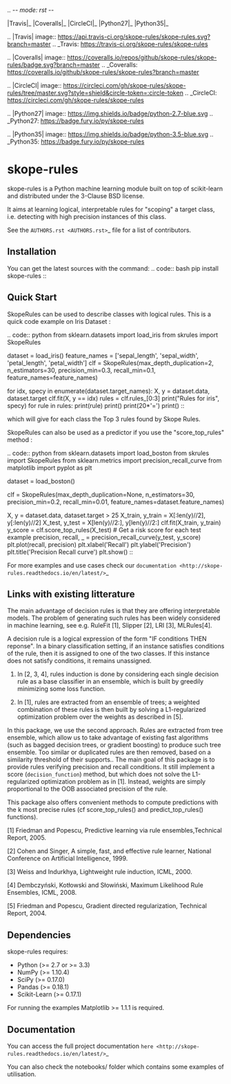 .. -*- mode: rst -*-

|Travis|_  |Coveralls|_ |CircleCI|_ |Python27|_ |Python35|_

.. |Travis| image:: https://api.travis-ci.org/skope-rules/skope-rules.svg?branch=master
.. _Travis: https://travis-ci.org/skope-rules/skope-rules

.. |Coveralls| image:: https://coveralls.io/repos/github/skope-rules/skope-rules/badge.svg?branch=master
.. _Coveralls: https://coveralls.io/github/skope-rules/skope-rules?branch=master

.. |CircleCI| image:: https://circleci.com/gh/skope-rules/skope-rules/tree/master.svg?style=shield&circle-token=:circle-token
.. _CircleCI: https://circleci.com/gh/skope-rules/skope-rules

.. |Python27| image:: https://img.shields.io/badge/python-2.7-blue.svg
.. _Python27: https://badge.fury.io/py/skope-rules

.. |Python35| image:: https://img.shields.io/badge/python-3.5-blue.svg
.. _Python35: https://badge.fury.io/py/skope-rules


skope-rules
===========

skope-rules is a Python machine learning module built on top of
scikit-learn and distributed under the 3-Clause BSD license.

It aims at learning logical, interpretable rules for "scoping" a target
class, i.e. detecting with high precision instances of this class.

See the `AUTHORS.rst <AUTHORS.rst>`_ file for a list of contributors.

Installation
------------

You can get the latest sources with the command:
.. code:: bash
 pip install skope-rules
::
   
Quick Start
------------

SkopeRules can be used to describe classes with logical rules.
This is a quick code example on Iris Dataset : 

.. code:: python
from sklearn.datasets import load_iris
from skrules import SkopeRules

dataset = load_iris()
feature_names = ['sepal_length', 'sepal_width', 'petal_length', 'petal_width']
clf = SkopeRules(max_depth_duplication=2,
                 n_estimators=30,
                 precision_min=0.3,
                 recall_min=0.1,
                 feature_names=feature_names)

for idx, specy in enumerate(dataset.target_names):
    X, y = dataset.data, dataset.target
    clf.fit(X, y == idx)
    rules = clf.rules_[0:3]
    print("Rules for iris", specy)
    for rule in rules:
        print(rule)
    print()
    print(20*'=')
    print()
::

which will give for each class the Top 3 rules found by Skope Rules.

SkopeRules can also be used as a predictor if you use the "score_top_rules" method :

.. code:: python
from sklearn.datasets import load_boston
from skrules import SkopeRules
from sklearn.metrics import precision_recall_curve
from matplotlib import pyplot as plt

dataset = load_boston()

clf = SkopeRules(max_depth_duplication=None,
                 n_estimators=30,
                 precision_min=0.2,
                 recall_min=0.01,
                 feature_names=dataset.feature_names)

X, y = dataset.data, dataset.target > 25
X_train, y_train = X[:len(y)//2], y[:len(y)//2]
X_test, y_test = X[len(y)//2:], y[len(y)//2:]
clf.fit(X_train, y_train)
y_score = clf.score_top_rules(X_test) # Get a risk score for each test example
precision, recall, _ = precision_recall_curve(y_test, y_score)
plt.plot(recall, precision)
plt.xlabel('Recall')
plt.ylabel('Precision')
plt.title('Precision Recall curve')
plt.show()
::


For more examples and use cases check our `documentation <http://skope-rules.readthedocs.io/en/latest/>`_

Links with existing litterature
-------------------------------

The main advantage of decision rules is that they are offering interpretable models. The problem of generating such rules has been widely considered in machine learning, see e.g. RuleFit [1], Slipper [2], LRI [3], MLRules[4].

A decision rule is a logical expression of the form "IF conditions THEN reponse". In a binary classification setting, if an instance satisfies conditions of the rule, then it is assigned to one of the two classes. If this instance does not satisfy conditions, it remains unassigned.

1) In [2, 3, 4], rules induction is done by considering each single decision rule as a base classifier in an ensemble, which is built by greedily minimizing some loss function.

2) In [1], rules are extracted from an ensemble of trees; a weighted combination of these rules is then built by solving a L1-regularized optimization problem over the weights as described in [5].

In this package, we use the second approach. Rules are extracted from tree ensemble, which allow us to take advantage of existing fast algorithms (such as bagged decision trees, or gradient boosting) to produce such tree ensemble. Too similar or duplicated rules are then removed, based on a similarity threshold of their supports..
The main goal of this package is to provide rules verifying precision and recall conditions. It still implement a score (`decision_function`) method, but which does not solve the L1-regularized optimization problem as in [1]. Instead, weights are simply proportional to the OOB associated precision of the rule.

This package also offers convenient methods to compute predictions with the k most precise rules (cf score_top_rules() and predict_top_rules() functions).


[1] Friedman and Popescu, Predictive learning via rule ensembles,Technical Report, 2005.

[2] Cohen and Singer, A simple, fast, and effective rule learner, National Conference on Artificial Intelligence, 1999.

[3] Weiss and Indurkhya, Lightweight rule induction, ICML, 2000.

[4] Dembczyński, Kotłowski and Słowiński, Maximum Likelihood Rule Ensembles, ICML, 2008.

[5] Friedman and Popescu, Gradient directed regularization, Technical Report, 2004.

Dependencies
------------

skope-rules requires:

- Python (>= 2.7 or >= 3.3)
- NumPy (>= 1.10.4)
- SciPy (>= 0.17.0)
- Pandas (>= 0.18.1)
- Scikit-Learn (>= 0.17.1)

For running the examples Matplotlib >= 1.1.1 is required.

    
Documentation
--------------

You can access the full project documentation `here <http://skope-rules.readthedocs.io/en/latest/>`_

You can also check the notebooks/ folder which contains some examples of utilisation.